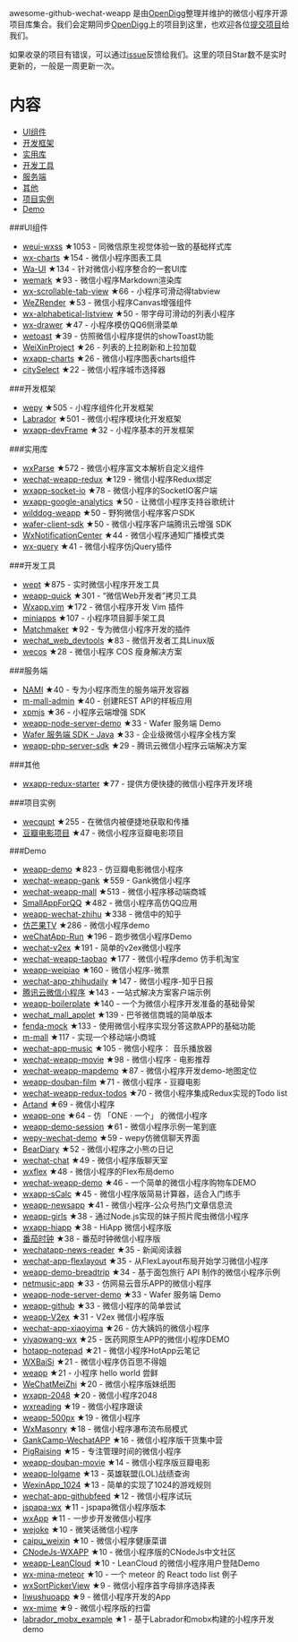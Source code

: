 awesome-github-wechat-weapp 是由[OpenDigg](http://www.opendigg.com/)整理并维护的微信小程序开源项目库集合。我们会定期同步[OpenDigg](http://www.opendigg.com/tags/wechat-app)上的项目到这里，也欢迎各位[提交项目](https://github.com/opendigg/opending-share-projects)给我们。 

如果收录的项目有错误，可以通过[issue](https://github.com/opendigg/awesome-github-wechat-weapp/issues)反馈给我们。这里的项目Star数不是实时更新的，一般是一周更新一次。 

# 内容 

- [UI组件](#UI组件) 
- [开发框架](#开发框架) 
- [实用库](#实用库) 
- [开发工具](#开发工具) 
- [服务端](#服务端) 
- [其他](#其他) 
- [项目实例](#项目实例) 
- [Demo](#Demo) 

###UI组件 

- [weui-wxss](https://github.com/weui/weui-wxss) ★1053 - 同微信原生视觉体验一致的基础样式库 
- [wx-charts](https://github.com/xiaolin3303/wx-charts) ★154 - 微信小程序图表工具 
- [Wa-UI](https://github.com/liujians/Wa-UI) ★134 - 针对微信小程序整合的一套UI库 
- [wemark](https://github.com/TooBug/wemark) ★93 - 微信小程序Markdown渲染库 
- [wx-scrollable-tab-view](https://github.com/zhongjie-chen/wx-scrollable-tab-view) ★66 - 小程序可滑动得tabview 
- [WeZRender](https://github.com/guyoung/WeZRender) ★53 - 微信小程序Canvas增强组件 
- [wx-alphabetical-listview](https://github.com/zhongjie-chen/wx-alphabetical-listview) ★50 - 带字母可滑动的列表小程序 
- [wx-drawer](https://github.com/zhongjie-chen/wx-drawer) ★47 - 小程序模仿QQ6侧滑菜单 
- [wetoast](https://github.com/kiinlam/wetoast) ★39 - 仿照微信小程序提供的showToast功能 
- [WeiXinProject](https://github.com/lidong1665/WeiXinProject) ★26 - 列表的上拉刷新和上拉加载 
- [wxapp-charts](https://github.com/hawx1993/wxapp-charts) ★26 - 微信小程序图表charts组件 
- [citySelect](https://github.com/chenjinxinlove/citySelect) ★22 - 微信小程序城市选择器 

###开发框架 

- [wepy](https://github.com/wepyjs/wepy) ★505 - 小程序组件化开发框架 
- [Labrador](https://github.com/maichong/labrador) ★501 - 微信小程序模块化开发框架 
- [wxapp-devFrame](https://github.com/hss01248/wxapp-devFrame) ★32 - 小程序基本的开发框架 

###实用库 

- [wxParse](https://github.com/icindy/wxParse) ★572 - 微信小程序富文本解析自定义组件 
- [wechat-weapp-redux](https://github.com/charleyw/wechat-weapp-redux) ★129 - 微信小程序Redux绑定 
- [wxapp-socket-io](https://github.com/fanweixiao/wxapp-socket-io) ★78 - 微信小程序的SocketIO客户端 
- [wxapp-google-analytics](https://github.com/rchunping/wxapp-google-analytics) ★50 - 让微信小程序支持谷歌统计 
- [wilddog-weapp](https://github.com/WildDogTeam/wilddog-weapp) ★50 - 野狗微信小程序客户SDK 
- [wafer-client-sdk](https://github.com/tencentyun/weapp-client-sdk) ★50 - 微信小程序客户端腾讯云增强 SDK 
- [WxNotificationCenter](https://github.com/icindy/WxNotificationCenter) ★44 - 微信小程序通知广播模式类 
- [wx-query](https://github.com/stephenml/wx-query) ★41 - 微信小程序仿jQuery插件 

###开发工具 

- [wept](https://github.com/chemzqm/wept) ★875 - 实时微信小程序开发工具 
- [weapp-quick](https://github.com/phodal/weapp-quick) ★301 - “微信Web开发者”拷贝工具 
- [Wxapp.vim](https://github.com/chemzqm/wxapp.vim) ★172 - 微信小程序开发 Vim 插件 
- [miniapps](https://github.com/DDFE/miniapps) ★107 - 小程序项目脚手架工具 
- [Matchmaker](https://github.com/lypeer/Matchmaker) ★92 - 专为微信小程序开发的插件 
- [wechat_web_devtools](https://github.com/yuan1994/wechat_web_devtools) ★83 - 微信开发者工具Linux版 
- [wecos](https://github.com/tencentyun/wecos) ★28 - 微信小程序 COS 瘦身解决方案 

###服务端 

- [NAMI](https://github.com/wodenwang/nami) ★40 - 专为小程序而生的服务端开发容器 
- [m-mall-admin](https://github.com/skyvow/m-mall-admin) ★40 - 创建REST API的样板应用 
- [xpmjs](https://github.com/XpmJS/xpmjs) ★36 - 小程序云端增强 SDK 
- [weapp-node-server-demo](https://github.com/tencentyun/weapp-node-server-demo) ★33 - Wafer 服务端 Demo 
- [Wafer 服务端 SDK - Java](https://github.com/tencentyun/weapp-java-server-sdk) ★33 - 企业级微信小程序全栈方案 
- [weapp-php-server-sdk](https://github.com/tencentyun/weapp-php-server-sdk) ★29 - 腾讯云微信小程序云端解决方案 

###其他 

- [wxapp-redux-starter](https://github.com/qixiuss/wxapp-redux-starter) ★77 - 提供方便快捷的微信小程序开发环境 

###项目实例 

- [wecqupt](https://github.com/lanshan-studio/wecqupt) ★255 - 在微信内被便捷地获取和传播 
- [豆瓣电影项目](https://github.com/songhaoreact/豆瓣电影项目) ★47 - 微信小程序豆瓣电影项目 

###Demo 

- [weapp-demo](https://github.com/zce/weapp-demo) ★823 - 仿豆瓣电影微信小程序 
- [wechat-weapp-gank](https://github.com/lypeer/wechat-weapp-gank) ★559 - Gank微信小程序 
- [wechat-weapp-mall](https://github.com/liuxuanqiang/wechat-weapp-mall) ★513 - 微信小程序移动端商城 
- [SmallAppForQQ](https://github.com/xiehui999/SmallAppForQQ) ★482 - 微信小程序高仿QQ应用 
- [weapp-wechat-zhihu](https://github.com/RebeccaHanjw/weapp-wechat-zhihu) ★338 - 微信中的知乎 
- [仿芒果TV](https://github.com/web-Marker/wechat-Development) ★286 - 微信小程序demo 
- [weChatApp-Run](https://github.com/alanwangmodify/weChatApp-Run) ★196 - 跑步微信小程序Demo 
- [wechat-v2ex](https://github.com/jectychen/wechat-v2ex) ★191 - 简单的v2ex微信小程序 
- [wechat-weapp-taobao](https://github.com/ChangQing666/wechat-weapp-taobao) ★177 - 微信小程序demo 仿手机淘宝 
- [weapp-weipiao](https://github.com/wangmingjob/weapp-weipiao) ★160 - 微信小程序-微票 
- [wechat-app-zhihudaily](https://github.com/myronliu347/wechat-app-zhihudaily) ★147 - 微信小程序-知乎日报 
- [腾讯云微信小程序](https://github.com/tencentyun/weapp-client-demo) ★143 - 一站式解决方案客户端示例 
- [weapp-boilerplate](https://github.com/zce/weapp-boilerplate) ★140 - 一个为微信小程序开发准备的基础骨架 
- [wechat_mall_applet](https://github.com/bayetech/wechat_mall_applet) ★139 - 巴爷微信商城的简单版本 
- [fenda-mock](https://github.com/davedavehong/fenda-mock) ★133 - 使用微信小程序实现分答这款APP的基础功能 
- [m-mall](https://github.com/skyvow/m-mall) ★117 - 实现一个移动端小商城 
- [wechat-app-music](https://github.com/eyasliu/wechat-app-music) ★105 - 微信小程序： 音乐播放器 
- [wechat-weapp-movie](https://github.com/yesifeng/wechat-weapp-movie) ★98 - 微信小程序 - 电影推荐 
- [wechat-weapp-mapdemo](https://github.com/giscafer/wechat-weapp-mapdemo) ★87 - 微信小程序开发demo-地图定位 
- [weapp-douban-film](https://github.com/hingsir/weapp-douban-film) ★71 - 微信小程序 - 豆瓣电影 
- [wechat-weapp-redux-todos](https://github.com/charleyw/wechat-weapp-redux-todos) ★70 - 微信小程序集成Redux实现的Todo list 
- [Artand](https://github.com/SuperKieran/weapp-artand) ★69 - 微信小程序 
- [weapp-one](https://github.com/ahonn/weapp-one) ★64 - 仿 「ONE · 一个」 的微信小程序 
- [weapp-demo-session](https://github.com/CFETeam/weapp-demo-session) ★61 - 微信小程序示例一笔到底 
- [wepy-wechat-demo](https://github.com/wepyjs/wepy-wechat-demo) ★59 - wepy仿微信聊天界面 
- [BearDiary](https://github.com/harveyqing/BearDiary) ★52 - 微信小程序之小熊の日记 
- [wechat-chat](https://github.com/ericzyh/wechat-chat) ★49 - 微信小程序版聊天室 
- [wxflex](https://github.com/icindy/wxflex) ★48 - 微信小程序的Flex布局demo 
- [wechat-weapp-demo](https://github.com/SeptemberMaples/wechat-weapp-demo) ★46 - 一个简单的微信小程序购物车DEMO 
- [wxapp-sCalc](https://github.com/dunizb/wxapp-sCalc) ★45 - 微信小程序版简易计算器，适合入门练手 
- [weapp-newsapp](https://github.com/hijiangtao/weapp-newsapp) ★41 - 微信小程序-公众号热门文章信息流 
- [weapp-girls](https://github.com/litt1e-p/weapp-girls) ★38 - 通过Node.js实现的妹子照片爬虫微信小程序 
- [wxapp-hiapp](https://github.com/BelinChung/wxapp-hiapp) ★38 - HiApp 微信小程序版 
- [番茄时钟](https://github.com/kraaas/timer) ★38 - 番茄时钟微信小程序版 
- [wechatapp-news-reader](https://github.com/vace/wechatapp-news-reader) ★35 - 新闻阅读器 
- [wechat-app-flexlayout](https://github.com/hardog/wechat-app-flexlayout) ★35 - 从FlexLayout布局开始学习微信小程序 
- [weapp-demo-breadtrip](https://github.com/romoo/weapp-demo-breadtrip) ★34 - 基于面包旅行 API 制作的微信小程序示例 
- [netmusic-app](https://github.com/sqaiyan/netmusic-app) ★33 - 仿网易云音乐APP的微信小程序 
- [weapp-node-server-demo](https://github.com/tencentyun/weapp-node-server-demo) ★33 - Wafer 服务端 Demo 
- [weapp-github](https://github.com/zhengxiaowai/weapp-github) ★33 - 微信小程序的简单尝试 
- [weapp-V2ex](https://github.com/bestony/weapp-V2ex) ★31 - V2ex 微信小程序版 
- [wechat-app-xiaoyima](https://github.com/iamjs1/wechat-app-xiaoyima) ★26 - 仿大姨妈的微信小程序 
- [yiyaowang-wx](https://github.com/jiabinxu/yiyaowang-wx) ★25 - 医药网原生APP的微信小程序DEMO 
- [hotapp-notepad](https://github.com/hotapp888/hotapp-notepad) ★21 - 微信小程序HotApp云笔记 
- [WXBaiSi](https://github.com/SureZhangHW/WXBaiSi) ★21 - 微信小程序仿百思不得姐 
- [weapp](https://github.com/kunkun12/weapp) ★21 - 小程序 hello world 尝鲜 
- [WeChatMeiZhi](https://github.com/brucevanfdm/WeChatMeiZhi) ★20 - 微信小程序版妹纸图 
- [wxapp-2048](https://github.com/natee/wxapp-2048) ★20 - 微信小程序2048 
- [wxreading](https://github.com/gxmzjxk/wxreading) ★19 - 微信小程序跟读 
- [weapp-500px](https://github.com/fluency03/weapp-500px) ★19 - 微信小程序 
- [WxMasonry](https://github.com/icindy/WxMasonry) ★18 - 微信小程序瀑布流布局模式 
- [GankCamp-WechatAPP](https://github.com/iwgang/GankCamp-WechatAPP) ★16 - 微信小程序版干货集中营 
- [PigRaising](https://github.com/SeaHub/PigRaising) ★15 - 专注管理时间的微信小程序 
- [weapp-douban-movie](https://github.com/David-Guo/weapp-douban-movie) ★14 - 微信小程序版豆瓣电影 
- [weapp-lolgame](https://github.com/xiaowenxia/weapp-lolgame) ★13 - 英雄联盟(LOL)战绩查询 
- [WexinApp_1024](https://github.com/RedLove/WexinApp_1024) ★13 - 简单的实现了1024的游戏规则 
- [wechat-app-githubfeed](https://github.com/uniquexiaobai/wechat-app-githubfeed) ★12 - 微信小程序试玩 
- [jspapa-wx](https://github.com/biggerV/jspapa-wx) ★11 - jspapa微信小程序版本 
- [wxApp](https://github.com/Gavin-YYC/wxApp) ★11 - 一步步开发微信小程序 
- [wejoke](https://github.com/zszdevelop/wejoke) ★10 - 微笑话微信小程序 
- [caipu_weixin](https://github.com/bestTao/caipu_weixin) ★10 - 微信小程序健康菜谱 
- [CNodeJs-WXAPP](https://github.com/Shaman05/CNodeJs-WXAPP) ★10 - 微信小程序版的CNodeJs中文社区 
- [weapp-LeanCloud](https://github.com/bestony/weapp-LeanCloud) ★10 - LeanCloud 的微信小程序用户登陆Demo 
- [wx-mina-meteor](https://github.com/leijing7/wx-mina-meteor) ★10 - 一个 meteor 的 React todo list 例子 
- [wxSortPickerView](https://github.com/icindy/wxSortPickerView) ★9 - 微信小程序首字母排序选择表 
- [liwushuoapp](https://github.com/chongbenben/liwushuoapp) ★9 - 微信小程序开发的App 
- [wx-mime](https://github.com/jsongo/wx-mime) ★9 - 微信小程序版的扫雷 
- [labrador_mobx_example](https://github.com/spacedragon/labrador_mobx_example) ★1 - 基于Labrador和mobx构建的小程序开发demo 
